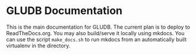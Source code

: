 GLUDB Documentation
===================

This is the main documentation for GLUDB. The current plan is to deploy to
ReadTheDocs.org. You may also build/serve it locally using mkdocs. You can
use the script `make_docs.sh` to run mkdocs from an automatically built
virtualenv in the directory.
